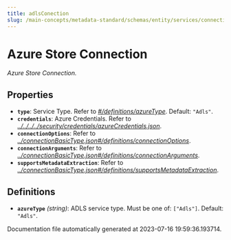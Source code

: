 ```yaml
---
title: adlsConection
slug: /main-concepts/metadata-standard/schemas/entity/services/connections/storage/adlsconection
---
```


# Azure Store Connection

*Azure Store Connection.*

## Properties

- **`type`**: Service Type. Refer to *[#/definitions/azureType](#definitions/azureType)*. Default: `"Adls"`.
- **`credentials`**: Azure Credentials. Refer to *[../../../../security/credentials/azureCredentials.json](#/../../../security/credentials/azureCredentials.json)*.
- **`connectionOptions`**: Refer to *[../connectionBasicType.json#/definitions/connectionOptions](#/connectionBasicType.json#/definitions/connectionOptions)*.
- **`connectionArguments`**: Refer to *[../connectionBasicType.json#/definitions/connectionArguments](#/connectionBasicType.json#/definitions/connectionArguments)*.
- **`supportsMetadataExtraction`**: Refer to *[../connectionBasicType.json#/definitions/supportsMetadataExtraction](#/connectionBasicType.json#/definitions/supportsMetadataExtraction)*.
## Definitions

- <a id="definitions/azureType"></a>**`azureType`** *(string)*: ADLS service type. Must be one of: `["Adls"]`. Default: `"Adls"`.


Documentation file automatically generated at 2023-07-16 19:59:36.193714.

